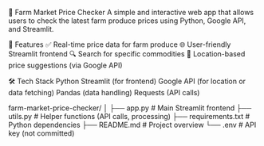 🧺 Farm Market Price Checker
A simple and interactive web app that allows users to check the latest farm produce prices using Python, Google API, and Streamlit.

🚀 Features
✅ Real-time price data for farm produce
🌐 User-friendly Streamlit frontend
🔍 Search for specific commodities
📍 Location-based price suggestions (via Google API)

🛠️ Tech Stack
Python
Streamlit (for frontend)
Google API (for location or data fetching)
Pandas (data handling)
Requests (API calls)

farm-market-price-checker/
│
├── app.py                # Main Streamlit frontend
├── utils.py              # Helper functions (API calls, processing)
├── requirements.txt      # Python dependencies
├── README.md             # Project overview
└── .env                  # API key (not committed)





